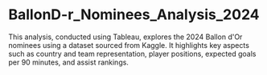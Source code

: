 # BallonD-r_Nominees_Analysis_2024
This analysis, conducted using Tableau, explores the 2024 Ballon d'Or nominees using a dataset sourced from Kaggle. It highlights key aspects such as country and team representation, player positions, expected goals per 90 minutes, and assist rankings.
